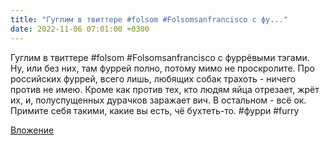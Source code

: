 ```yaml
---
title: "Гуглим в твиттере #folsom #Folsomsanfrancisco с фу..."
date: 2022-11-06 07:01:00 +0300
---
```


Гуглим в твиттере #folsom #Folsomsanfrancisco с фуррёвыми тэгами. Ну, или без них, там фуррей полно, потому мимо не проскролите.
Про российских фуррей, всего лишь, любящих собак трахоть - ничего против не имею. Кроме как против тех, кто людям яйца отрезает, жрёт их, и, полуспущенных дурачков заражает вич. В остальном - всё ок.
Примите себя такими, какие вы есть, чё бухтеть-то.
#фурри #furry

[Вложение](/assets/vk_photos/4/nR9iWxV2dbU.jpg)
